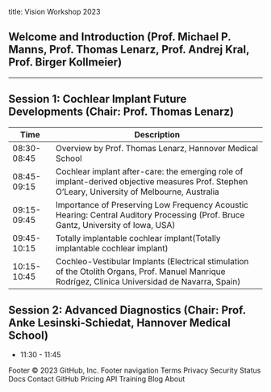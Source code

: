 title: Vision Workshop 2023


## Welcome and Introduction (Prof. Michael P. Manns, Prof. Thomas Lenarz, Prof. Andrej Kral, Prof. Birger Kollmeier)
---
## Session 1: Cochlear Implant Future Developments (Chair: Prof. Thomas Lenarz)

| Time             |    Description                        |
| ------------------------|--------------------------- |
| 08:30-08:45  |Overview by Prof. Thomas Lenarz, Hannover Medical School|
| 08:45-09:15   | Cochlear implant after-care: the emerging role of implant-derived objective measures Prof. Stephen O’Leary, University of Melbourne, Australia |
| 09:15-09:45                |Importance of Preserving Low Frequency Acoustic Hearing: Central Auditory Processing (Prof. Bruce Gantz, University of Iowa, USA)|
| 09:45-10:15                    | Totally implantable cochlear implant(Totally implantable cochlear implant)|
| 10:15-10:45                |Cochleo-Vestibular Implants (Electrical stimulation of the Otolith Organs, Prof. Manuel Manrique Rodrígez, Clinica Universidad de Navarra, Spain)|

## Session 2: Advanced Diagnostics (Chair: Prof. Anke Lesinski-Schiedat, Hannover Medical School)
* 11:30 - 11:45




Footer
© 2023 GitHub, Inc.
Footer navigation
Terms
Privacy
Security
Status
Docs
Contact GitHub
Pricing
API
Training
Blog
About
